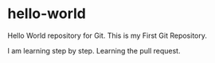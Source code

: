 # hello-world
Hello World repository for Git.
This is my First Git Repository.

I am learning step by step.
Learning the pull request.
